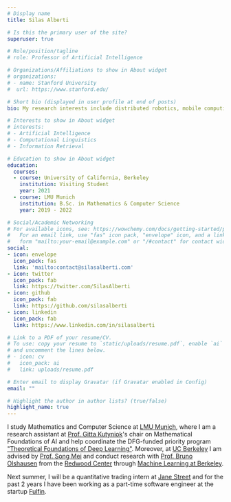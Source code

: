 ```yaml
---
# Display name
title: Silas Alberti 

# Is this the primary user of the site?
superuser: true

# Role/position/tagline
# role: Professor of Artificial Intelligence

# Organizations/Affiliations to show in About widget
# organizations:
# - name: Stanford University
#  url: https://www.stanford.edu/

# Short bio (displayed in user profile at end of posts)
bio: My research interests include distributed robotics, mobile computing and programmable matter.

# Interests to show in About widget
# interests:
# - Artificial Intelligence
# - Computational Linguistics
# - Information Retrieval

# Education to show in About widget
education:
  courses:
  - course: University of California, Berkeley 
    institution: Visiting Student
    year: 2021
  - course: LMU Munich
    institution: B.Sc. in Mathematics & Computer Science 
    year: 2019 - 2022

# Social/Academic Networking
# For available icons, see: https://wowchemy.com/docs/getting-started/page-builder/#icons
#   For an email link, use "fas" icon pack, "envelope" icon, and a link in the
#   form "mailto:your-email@example.com" or "/#contact" for contact widget.
social:
- icon: envelope
  icon_pack: fas
  link: 'mailto:contact@silasalberti.com'
- icon: twitter
  icon_pack: fab
  link: https://twitter.com/SilasAlberti
- icon: github
  icon_pack: fab
  link: https://github.com/silasalberti
- icon: linkedin
  icon_pack: fab
  link: https://www.linkedin.com/in/silasalberti

# Link to a PDF of your resume/CV.
# To use: copy your resume to `static/uploads/resume.pdf`, enable `ai` icons in `params.toml`, 
# and uncomment the lines below.
# - icon: cv
#   icon_pack: ai
#   link: uploads/resume.pdf

# Enter email to display Gravatar (if Gravatar enabled in Config)
email: ""

# Highlight the author in author lists? (true/false)
highlight_name: true
---
```


I study Mathematics and Computer Science at [LMU Munich](https://lmu.de/en/), where I am a research assistant at [Prof. Gitta Kutyniok](https://en.wikipedia.org/wiki/Gitta_Kutyniok)'s chair on Mathematical Foundations of AI and help coordinate the DFG-funded priority program ["Theoretical Foundations of Deep Learning"](https://www.dfg.de/foerderung/info_wissenschaft/2020/info_wissenschaft_20_36/index.html). Moreover,  at [UC Berkeley](https://www.berkeley.edu/) I am advised by [Prof. Song Mei](https://www.stat.berkeley.edu/~songmei/) and conduct research with [Prof. Bruno Olshausen](https://www2.eecs.berkeley.edu/Faculty/Homepages/baolshausen.html) from the [Redwood Center](https://redwood.berkeley.edu/) through [Machine Learning at Berkeley](https://ml.berkeley.edu/).

Next summer, I will be a quantitative trading intern at [Jane Street](https://www.janestreet.com/) and for the past 2 years I have been working as a part-time software engineer at the startup [Fulfin](https://www.fulfin.com/eng/).

<!-- {{< icon name="download" pack="fas" >}} Download my {{< staticref "uploads/CV Silas Alberti.pdf" "newtab" >}}CV{{< /staticref >}}. -->
